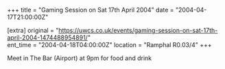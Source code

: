 +++
title = "Gaming Session on Sat 17th April 2004"
date = "2004-04-17T21:00:00Z"

[extra]
original = "https://uwcs.co.uk/events/gaming-session-on-sat-17th-april-2004-1474488954891/"    
ent_time = "2004-04-18T04:00:00Z"
location = "Ramphal R0.03/4"
+++

Meet in The Bar (Airport) at 9pm for food and drink

